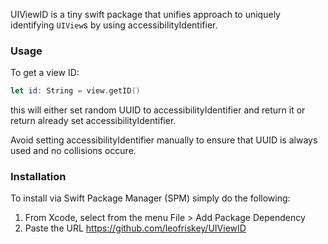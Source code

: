 UIViewID is a tiny swift package that unifies approach to uniquely identifying `UIView`s by using accessibilityIdentifier.

### Usage
To get a view ID:
``` Swift
let id: String = view.getID()
```
this will either set random UUID to accessibilityIdentifier and return it or return already set accessibilityIdentifier.

Avoid setting accessibilityIdentifier manually to ensure that UUID is always used and no collisions occure.

### Installation
To install via Swift Package Manager (SPM) simply do the following:

1. From Xcode, select from the menu File > Add Package Dependency
2. Paste the URL https://github.com/leofriskey/UIViewID
